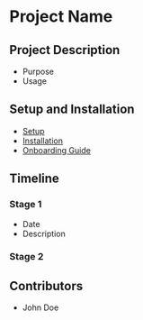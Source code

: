 # Project Name 

## Project Description 
- Purpose
- Usage 

## Setup and Installation
- [Setup](additional_documents/Setup.md)
- [Installation](additional_documents/Setup.md)
- [Onboarding Guide](additional_documents/Setup.md)

## Timeline

### Stage 1 
- Date
- Description 

### Stage 2 

## Contributors
- John Doe


